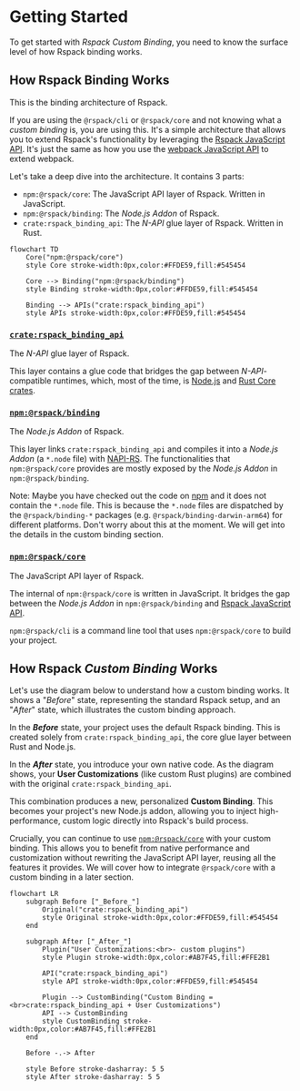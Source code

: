 # Getting Started

To get started with _Rspack Custom Binding_, you need to know the surface level of how Rspack binding works.

## How Rspack Binding Works

This is the binding architecture of Rspack.

If you are using the `@rspack/cli` or `@rspack/core` and not knowing what a _custom binding_ is, you are using this. It's a simple architecture that allows you to extend Rspack's functionality by leveraging the [Rspack JavaScript API](https://rspack.rs/api/index.html). It's just the same as how you use the [webpack JavaScript API](https://webpack.js.org/api/) to extend webpack.

Let's take a deep dive into the architecture. It contains 3 parts:

- `npm:@rspack/core`: The JavaScript API layer of Rspack. Written in JavaScript.
- `npm:@rspack/binding`: The _Node.js Addon_ of Rspack.
- `crate:rspack_binding_api`: The _N-API_ glue layer of Rspack. Written in Rust.

```mermaid
flowchart TD
    Core("npm:@rspack/core")
    style Core stroke-width:0px,color:#FFDE59,fill:#545454

    Core --> Binding("npm:@rspack/binding")
    style Binding stroke-width:0px,color:#FFDE59,fill:#545454

    Binding --> APIs("crate:rspack_binding_api")
    style APIs stroke-width:0px,color:#FFDE59,fill:#545454
```

### [`crate:rspack_binding_api`](https://github.com/web-infra-dev/rspack/tree/main/crates/rspack_binding_api)

The _N-API_ glue layer of Rspack.

This layer contains a glue code that bridges the gap between _N-API_-compatible runtimes, which, most of the time, is [Node.js](https://nodejs.org) and [Rust Core crates](https://github.com/web-infra-dev/rspack/tree/main/crates).

### [`npm:@rspack/binding`](https://github.com/web-infra-dev/rspack/tree/main/crates/node_binding)

The _Node.js Addon_ of Rspack.

This layer links `crate:rspack_binding_api` and compiles it into a _Node.js Addon_ (a `*.node` file) with [NAPI-RS](https://github.com/napi-rs/napi-rs). The functionalities that `npm:@rspack/core` provides are mostly exposed by the _Node.js Addon_ in `npm:@rspack/binding`.

Note: Maybe you have checked out the code on [npm](https://www.npmjs.com/package/@rspack/binding?activeTab=code) and it does not contain the `*.node` file. This is because the `*.node` files are dispatched by the `@rspack/binding-*` packages (e.g. `@rspack/binding-darwin-arm64`) for different platforms. Don't worry about this at the moment. We will get into the details in the custom binding section.

### [`npm:@rspack/core`](https://github.com/web-infra-dev/rspack/tree/main/packages/rspack)

The JavaScript API layer of Rspack.

The internal of `npm:@rspack/core` is written in JavaScript. It bridges the gap between the _Node.js Addon_ in `npm:@rspack/binding` and [Rspack JavaScript API](https://rspack.rs/api/index.html).

`npm:@rspack/cli` is a command line tool that uses `npm:@rspack/core` to build your project.

## How Rspack _Custom Binding_ Works

Let's use the diagram below to understand how a custom binding works. It shows a "_Before_" state, representing the standard Rspack setup, and an "_After_" state, which illustrates the custom binding approach.

In the **_Before_** state, your project uses the default Rspack binding. This is created solely from `crate:rspack_binding_api`, the core glue layer between Rust and Node.js.

In the **_After_** state, you introduce your own native code. As the diagram shows, your **User Customizations** (like custom Rust plugins) are combined with the original `crate:rspack_binding_api`.

This combination produces a new, personalized **Custom Binding**. This becomes your project's new Node.js addon, allowing you to inject high-performance, custom logic directly into Rspack's build process.

Crucially, you can continue to use [`npm:@rspack/core`](#npmrspackcore) with your custom binding. This allows you to benefit from native performance and customization without rewriting the JavaScript API layer, reusing all the features it provides. We will cover how to integrate `@rspack/core` with a custom binding in a later section.

```mermaid
flowchart LR
    subgraph Before ["_Before_"]
        Original("crate:rspack_binding_api")
        style Original stroke-width:0px,color:#FFDE59,fill:#545454
    end

    subgraph After ["_After_"]
        Plugin("User Customizations:<br>- custom plugins")
        style Plugin stroke-width:0px,color:#AB7F45,fill:#FFE2B1

        API("crate:rspack_binding_api")
        style API stroke-width:0px,color:#FFDE59,fill:#545454

        Plugin --> CustomBinding("Custom Binding = <br>crate:rspack_binding_api + User Customizations")
        API --> CustomBinding
        style CustomBinding stroke-width:0px,color:#AB7F45,fill:#FFE2B1
    end

    Before -.-> After

    style Before stroke-dasharray: 5 5
    style After stroke-dasharray: 5 5
```
